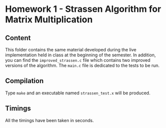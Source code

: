 # Homework 1 - Strassen Algorithm for Matrix Multiplication
## Content
This folder contains the same material developed during the live implementation held in class at the beginning of the semester. In addition, you can find the `improved_strassen.c` file which contains two improved versions of the algorithm. The `main.c` file is dedicated to the tests to be run.

## Compilation
Type `make` and an executable named `strassen_test.x` will be produced.

## Timings
All the timings have been taken in seconds.
